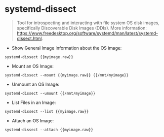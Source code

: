# systemd-dissect
> Tool for introspecting and interacting with file system OS disk images, specifically Discoverable Disk Images (DDIs).
> More information: <https://www.freedesktop.org/software/systemd/man/latest/systemd-dissect.html>.

- Show General Image Information about the OS image:

`systemd-dissect {{myimage.raw}}`

- Mount an OS Image:

`systemd-dissect --mount {{myimage.raw}} {{/mnt/myimage}}`

- Unmount an OS Image:

`systemd-dissect --umount {{/mnt/myimage}}`

- List Files in an Image:

`systemd-dissect --list {{myimage.raw}}`

- Attach an OS Image:

`systemd-dissect --attach {{myimage.raw}}`
